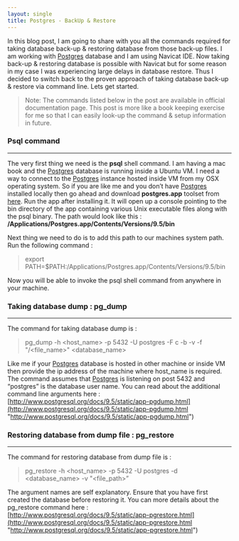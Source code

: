 ```yaml
---
layout: single
title: Postgres - BackUp & Restore
---
```

In this blog post, I am going to share with you all the commands required for taking database back-up & restoring database from those back-up files. I am working with [Postgres](http://www.postgresql.org/) database and I am using Navicat IDE. Now taking back-up & restoring database is possible with Navicat but for some reason in my case I was experiencing large delays in database restore. Thus I decided to switch back to the proven approach of taking database back-up & restore via command line. Lets get started.

> Note: The commands listed below in the post are available in official documentation page. This post is more like a book keeping exercise for me so that I can easily look-up the command & setup information in future.

### Psql command
---

The very first thing we need is the **psql** shell command. I am having a mac book and the [Postgres](http://www.postgresql.org/) database is running inside a Ubuntu VM. I need a way to connect to the [Postgres](http://www.postgresql.org/) instance hosted inside VM from my OSX operating system. So if you are like me and you don’t have [Postgres](http://www.postgresql.org/) installed locally then go ahead and download **postgres.app** toolset from [here](http://postgresapp.com/). Run the app after installing it. It will open up a console pointing to the bin directory of the app containing various Unix executable files along with the psql binary. The path would look like this : **/Applications/Postgres.app/Contents/Versions/9.5/bin**

Next thing we need to do is to add this path to our machines system path. Run the following command :

> export PATH=$PATH:/Applications/Postgres.app/Contents/Versions/9.5/bin

Now you will be able to invoke the psql shell command from anywhere in your machine.

### Taking database dump : pg_dump  
---

The command for taking database dump is :

> pg_dump -h <host_name> -p 5432 -U postgres -F c -b -v -f  "<path>/<file_name>" <database_name>

Like me if your [Postgres](http://www.postgresql.org/) database is hosted in other machine or inside VM then provide the ip address of the machine where host_name is required. The command assumes that [Postgres](http://www.postgresql.org/) is listening on post 5432 and “postgres” is the database user name. You can read about the additional command line arguments here : [http://www.postgresql.org/docs/9.5/static/app-pgdump.html](http://www.postgresql.org/docs/9.5/static/app-pgdump.html "http://www.postgresql.org/docs/9.5/static/app-pgdump.html")

### Restoring database from dump file : pg_restore
---

The command for restoring database from dump file is :

> pg_restore -h <host_name> -p 5432 -U postgres -d <database_name> -v "<file_path>”

The argument names are self explanatory. Ensure that you have first created the database before restoring it. You can more details about the pg_restore command here : [http://www.postgresql.org/docs/9.5/static/app-pgrestore.html](http://www.postgresql.org/docs/9.5/static/app-pgrestore.html "http://www.postgresql.org/docs/9.5/static/app-pgrestore.html")